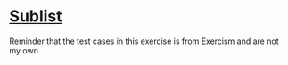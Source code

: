 # [Sublist](https://exercism.org/tracks/rust/exercises/sublist)

Reminder that the test cases in this exercise is from [Exercism](exercism.org) and are not my own.
